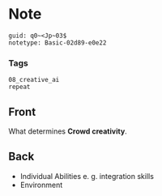 # Note
```
guid: q0~<Jp~03$
notetype: Basic-02d89-e0e22
```

### Tags
```
08_creative_ai
repeat
```

## Front
What determines <b>Crowd creativity</b>.

## Back
<ul><li>Individual Abilities e. g. integration skills</li><li>Environment</li></ul>
